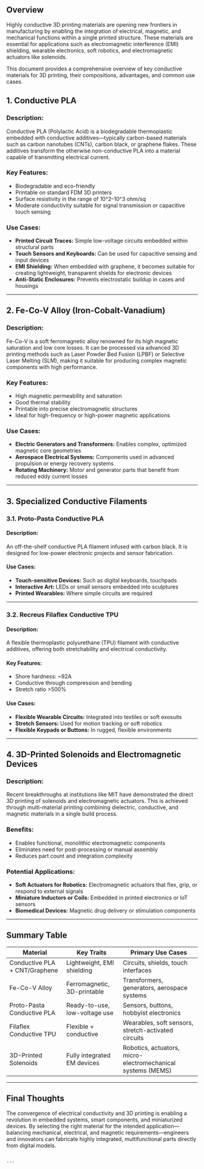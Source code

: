  

## Overview

Highly conductive 3D printing materials are opening new frontiers in manufacturing by enabling the integration of electrical, magnetic, and mechanical functions within a single printed structure. These materials are essential for applications such as electromagnetic interference (EMI) shielding, wearable electronics, soft robotics, and electromagnetic actuators like solenoids.

This document provides a comprehensive overview of key conductive materials for 3D printing, their compositions, advantages, and common use cases.

 

## 1. **Conductive PLA**

### Description:
Conductive PLA (Polylactic Acid) is a biodegradable thermoplastic embedded with conductive additives—typically carbon-based materials such as carbon nanotubes (CNTs), carbon black, or graphene flakes. These additives transform the otherwise non-conductive PLA into a material capable of transmitting electrical current.

### Key Features:
- Biodegradable and eco-friendly
- Printable on standard FDM 3D printers
- Surface resistivity in the range of 10^2–10^3 ohm/sq
- Moderate conductivity suitable for signal transmission or capacitive touch sensing

### Use Cases:
- **Printed Circuit Traces:** Simple low-voltage circuits embedded within structural parts
- **Touch Sensors and Keyboards:** Can be used for capacitive sensing and input devices
- **EMI Shielding:** When embedded with graphene, it becomes suitable for creating lightweight, transparent shields for electronic devices
- **Anti-Static Enclosures:** Prevents electrostatic buildup in cases and housings

---

## 2. **Fe-Co-V Alloy (Iron-Cobalt-Vanadium)**

### Description:
Fe-Co-V is a soft ferromagnetic alloy renowned for its high magnetic saturation and low core losses. It can be processed via advanced 3D printing methods such as Laser Powder Bed Fusion (LPBF) or Selective Laser Melting (SLM), making it suitable for producing complex magnetic components with high performance.

### Key Features:
- High magnetic permeability and saturation
- Good thermal stability
- Printable into precise electromagnetic structures
- Ideal for high-frequency or high-power magnetic applications

### Use Cases:
- **Electric Generators and Transformers:** Enables complex, optimized magnetic core geometries
- **Aerospace Electrical Systems:** Components used in advanced propulsion or energy recovery systems
- **Rotating Machinery:** Motor and generator parts that benefit from reduced eddy current losses

---

## 3. **Specialized Conductive Filaments**

### 3.1. **Proto-Pasta Conductive PLA**

#### Description:
An off-the-shelf conductive PLA filament infused with carbon black. It is designed for low-power electronic projects and sensor fabrication.

#### Use Cases:
- **Touch-sensitive Devices:** Such as digital keyboards, touchpads
- **Interactive Art:** LEDs or small sensors embedded into sculptures
- **Printed Wearables:** Where simple circuits are required

---

### 3.2. **Recreus Filaflex Conductive TPU**

#### Description:
A flexible thermoplastic polyurethane (TPU) filament with conductive additives, offering both stretchability and electrical conductivity.

#### Key Features:
- Shore hardness: ~92A
- Conductive through compression and bending
- Stretch ratio >500%

#### Use Cases:
- **Flexible Wearable Circuits:** Integrated into textiles or soft exosuits
- **Stretch Sensors:** Used for motion tracking or soft robotics
- **Flexible Keypads or Buttons:** In rugged, flexible environments

---

## 4. **3D-Printed Solenoids and Electromagnetic Devices**

### Description:
Recent breakthroughs at institutions like MIT have demonstrated the direct 3D printing of solenoids and electromagnetic actuators. This is achieved through multi-material printing combining dielectric, conductive, and magnetic materials in a single build process.

### Benefits:
- Enables functional, monolithic electromagnetic components
- Eliminates need for post-processing or manual assembly
- Reduces part count and integration complexity

### Potential Applications:
- **Soft Actuators for Robotics:** Electromagnetic actuators that flex, grip, or respond to external signals
- **Miniature Inductors or Coils:** Embedded in printed electronics or IoT sensors
- **Biomedical Devices:** Magnetic drug delivery or stimulation components

---

## Summary Table

| Material                       | Key Traits                             | Primary Use Cases                                          |
|-------------------------------|----------------------------------------|------------------------------------------------------------|
| Conductive PLA + CNT/Graphene | Lightweight, EMI shielding             | Circuits, shields, touch interfaces                        |
| Fe-Co-V Alloy                 | Ferromagnetic, 3D-printable            | Transformers, generators, aerospace systems                |
| Proto-Pasta Conductive PLA    | Ready-to-use, low-voltage use          | Sensors, buttons, hobbyist electronics                     |
| Filaflex Conductive TPU       | Flexible + conductive                  | Wearables, soft sensors, stretch-activated circuits        |
| 3D-Printed Solenoids          | Fully integrated EM devices            | Robotics, actuators, micro-electromechanical systems (MEMS) |

---

## Final Thoughts

The convergence of electrical conductivity and 3D printing is enabling a revolution in embedded systems, smart components, and miniaturized devices. By selecting the right material for the intended application—balancing mechanical, electrical, and magnetic requirements—engineers and innovators can fabricate highly integrated, multifunctional parts directly from digital models.
```

---

